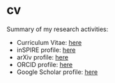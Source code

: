 # cv
Summary of my research activities:
 - Curriculum Vitae: [here](https://github.com/prayush/cv/blob/master/main.pdf)
 - inSPIRE profile: [here](https://inspirehep.net/author/profile/P.Kumar.1)
 - arXiv profile: [here](http://arxiv.org/a/kumar_p_4)
 - ORCID profile: [here](https://orcid.org/0000-0001-5523-4603)
 - Google Scholar profile: [here](https://scholar.google.com/citations?user=ZMe6TG0AAAAJ&hl=en)
